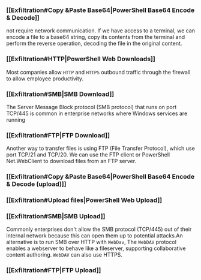 ### [[Exfiltration#Copy &Paste Base64|PowerShell Base64 Encode & Decode]]
not require network communication. If we have access to a terminal, we can encode a file to a base64 string, copy its contents from the terminal and perform the reverse operation, decoding the file in the original content.

### [[Exfiltration#HTTP|PowerShell Web Downloads]]
Most companies allow `HTTP` and `HTTPS` outbound traffic through the firewall to allow employee productivity.
### [[Exfiltration#SMB|SMB Download]]
The Server Message Block protocol (SMB protocol) that runs on port TCP/445 is common in enterprise networks where Windows services are running
### [[Exfiltration#FTP|FTP Download]]
Another way to transfer files is using FTP (File Transfer Protocol), which use port TCP/21 and TCP/20. We can use the FTP client or PowerShell Net.WebClient to download files from an FTP server.
### [[Exfiltration#Copy &Paste Base64|PowerShell Base64 Encode & Decode (upload)]]

### [[Exfiltration#Upload files|PowerShell Web Upload]]

### [[Exfiltration#SMB|SMB Upload]]
Commonly enterprises don't allow the SMB protocol (TCP/445) out of their internal network because this can open them up to potential attacks.An alternative is to run SMB over HTTP with `WebDav`, The `WebDAV` protocol enables a webserver to behave like a fileserver, supporting collaborative content authoring. `WebDAV` can also use HTTPS.
### [[Exfiltration#FTP|FTP Upload]]
